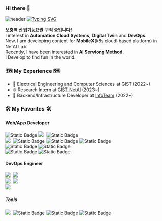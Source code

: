 ### Hi there 👋

<!--
**minjunj/minjunj** is a ✨ _special_ ✨ repository because its `README.md` (this file) appears on your GitHub profile.

Here are some ideas to get you started:

- 🔭 I’m currently working on ...
- 🌱 I’m currently learning ...
- 👯 I’m looking to collaborate on ...
- 🤔 I’m looking for help with ...
- 💬 Ask me about ...
- 📫 How to reach me: ...
- 😄 Pronouns: ...
- ⚡ Fun fact: ...
-->

![header](https://capsule-render.vercel.app/api?type=waving&color=6994CDEE&text=&animation=twinkling&height=80)
[![Typing SVG](https://readme-typing-svg.demolab.com?font=Alkatra&weight=500&size=45&duration=3500&pause=3&color=6994CDEE&center=false&vCenter=false&multiline=true&repeat=true&width=1000&height=100&lines=Welcome+to+minjunj's+GitHub!👋)](https://git.io/typing-svg)
    
  **보충역 산업기능요원 구직 중입니다!** <br />
  I interest in **Automation Cloud Systems**, **Digital Twin** and **DevOps**. <br />
  Now, I am developing content for **MobileX**(k8s cloud-based platform) in NetAI Lab! <br />
  Recently, I have been interested in **AI Serviong Method**. <br />
  I Develop to find fun in the world. <br />
  
  

  <h3> 🗺️ My Experience 🗺️</h3>

  - 🎒 Electrical Engineering and Computer Sciences at GIST (2022~)
  - 🌐 Research Intern at [GIST NetAI](https://netai.smartx.kr/) (2023~)
  - 🎯 Backend/Infrastructure Developer at [InfoTeam](https://introduce.gistory.me/) (2022~)


<div>
  <h3> 🛠 My Favorites 🛠 </h3>
  <p>
  <h4>Web/App Developer</h4>
    <img alt="Static Badge" src="https://img.shields.io/badge/Python-%23ffde7a?style=flat&logo=Python&logoColor=%23ffde7a&labelColor=%2364a8e2&color=%23ffde7a">
    <img src="https://img.shields.io/badge/TypeScript-3178C6?style=flat&logo=TypeScript&logoColor=white"/></a>&nbsp
    <img alt="Static Badge" src="https://img.shields.io/badge/C%2FC%2B%2B-%2364a8e2?style=flat&logo=C%2B%2B&logoColor=%2300599C">

  <br />
    <img src="https://img.shields.io/badge/NestJS-E0234E?style=flat&logo=NestJS&logoColor=white"/></a>&nbsp
    <img alt="Static Badge" src="https://img.shields.io/badge/Flask-%23000000?style=flat&logo=Flask&logoColor=%23ffffff">
    <img alt="Static Badge" src="https://img.shields.io/badge/TypeORM-%234479A1?style=flat&logoColor=%234479A1">
    <img alt="Static Badge" src="https://img.shields.io/badge/Prisma-%23A100FF?style=flat&logo=Prisma&logoColor=%23dea6ff">
  <br />
    <img alt="Static Badge" src="https://img.shields.io/badge/Mysql-%23f3f6f4?style=flat&logo=mysql&logoColor=%234479A1">
    <img alt="Static Badge" src="https://img.shields.io/badge/PostgreSQL-%234169E1?style=flat&logo=postgresql&logoColor=%23dea6ff">
  <br />
    <img alt="Static Badge" src="https://img.shields.io/badge/NATS-%2327AAE1?style=flat&logo=natsdotio&logoColor=%23ffffff">
    <img alt="Static Badge" src="https://img.shields.io/badge/MinIO-%23C72E49?style=flat&logo=minio&logoColor=%23ffffff">
  <br />
  
  <h4>DevOps Engineer</h4>
    <img src="https://img.shields.io/badge/AWS-FF9900?style=flat&logo=AmazonAWS&logoColor=white"/></a>&nbsp
    <img src="https://img.shields.io/badge/NGINX-009639?style=flat&logo=NGINX&logoColor=white"/></a>&nbsp
  <br />
    <img src="https://img.shields.io/badge/Docker-2496ED?style=flat&logo=Docker&logoColor=white"/></a>&nbsp
    <img src="https://img.shields.io/badge/Kubernetes-326CE5?style=flat&logo=Kubernetes&logoColor=white"/></a>&nbsp
  <br />
    <img src="https://img.shields.io/badge/Github Actions-2088FF?style=flat&logo=GithubActions&logoColor=white"/></a>&nbsp
  <br />


  <h5>Tools</h5>
    <img src="https://img.shields.io/badge/Git-F05032?style=flat&logo=Git&logoColor=white"/></a>&nbsp
    <img alt="Static Badge" src="https://img.shields.io/badge/Notion-%23ffffff?style=flat&logo=notion&logoColor=%23000000">
    <img alt="Static Badge" src="https://img.shields.io/badge/DataGrip-%23000000?style=flat&logo=datagrip&logoColor=%23ffffff">
    <img alt="Static Badge" src="https://img.shields.io/badge/Slack-%234A154B?style=flat&logo=Slack&logoColor=%23ffffff">
</p>
</div>


